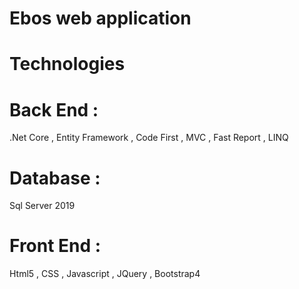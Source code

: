 
# Ebos web application

# Technologies
# Back End : 
.Net Core , Entity Framework , Code First , MVC , Fast Report , LINQ
# Database : 
Sql Server 2019 
# Front End :
Html5 , CSS , Javascript , JQuery , Bootstrap4
